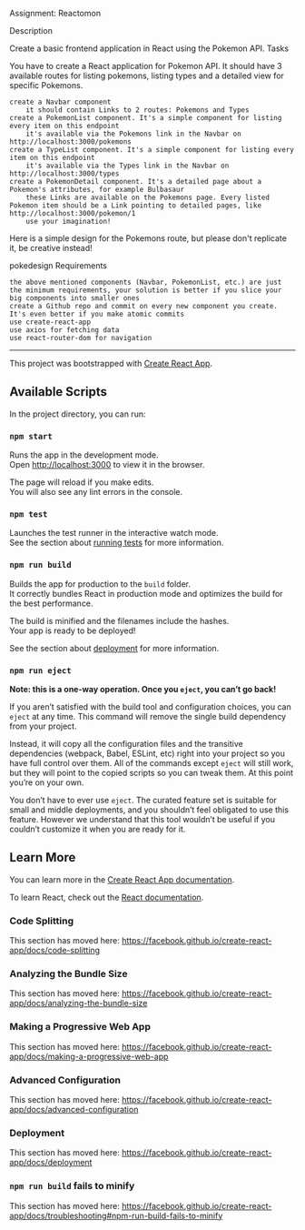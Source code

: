 Assignment: Reactomon

Description

Create a basic frontend application in React using the Pokemon API.
Tasks

You have to create a React application for Pokemon API. It should have 3 available routes for listing pokemons, listing types and a detailed view for specific Pokemons.

    create a Navbar component
        it should contain Links to 2 routes: Pokemons and Types
    create a PokemonList component. It's a simple component for listing every item on this endpoint
        it's available via the Pokemons link in the Navbar on http://localhost:3000/pokemons
    create a TypeList component. It's a simple component for listing every item on this endpoint
        it's available via the Types link in the Navbar on http://localhost:3000/types
    create a PokemonDetail component. It's a detailed page about a Pokemon's attributes, for example Bulbasaur
        these Links are available on the Pokemons page. Every listed Pokemon item should be a Link pointing to detailed pages, like http://localhost:3000/pokemon/1
        use your imagination!

Here is a simple design for the Pokemons route, but please don't replicate it, be creative instead!

pokedesign
Requirements

    the above mentioned components (Navbar, PokemonList, etc.) are just the minimum requirements, your solution is better if you slice your big components into smaller ones
    create a Github repo and commit on every new component you create. It's even better if you make atomic commits
    use create-react-app
    use axios for fetching data
    use react-router-dom for navigation

*****************************************************************
This project was bootstrapped with [Create React App](https://github.com/facebook/create-react-app).

## Available Scripts

In the project directory, you can run:

### `npm start`

Runs the app in the development mode.<br />
Open [http://localhost:3000](http://localhost:3000) to view it in the browser.

The page will reload if you make edits.<br />
You will also see any lint errors in the console.

### `npm test`

Launches the test runner in the interactive watch mode.<br />
See the section about [running tests](https://facebook.github.io/create-react-app/docs/running-tests) for more information.

### `npm run build`

Builds the app for production to the `build` folder.<br />
It correctly bundles React in production mode and optimizes the build for the best performance.

The build is minified and the filenames include the hashes.<br />
Your app is ready to be deployed!

See the section about [deployment](https://facebook.github.io/create-react-app/docs/deployment) for more information.

### `npm run eject`

**Note: this is a one-way operation. Once you `eject`, you can’t go back!**

If you aren’t satisfied with the build tool and configuration choices, you can `eject` at any time. This command will remove the single build dependency from your project.

Instead, it will copy all the configuration files and the transitive dependencies (webpack, Babel, ESLint, etc) right into your project so you have full control over them. All of the commands except `eject` will still work, but they will point to the copied scripts so you can tweak them. At this point you’re on your own.

You don’t have to ever use `eject`. The curated feature set is suitable for small and middle deployments, and you shouldn’t feel obligated to use this feature. However we understand that this tool wouldn’t be useful if you couldn’t customize it when you are ready for it.

## Learn More

You can learn more in the [Create React App documentation](https://facebook.github.io/create-react-app/docs/getting-started).

To learn React, check out the [React documentation](https://reactjs.org/).

### Code Splitting

This section has moved here: https://facebook.github.io/create-react-app/docs/code-splitting

### Analyzing the Bundle Size

This section has moved here: https://facebook.github.io/create-react-app/docs/analyzing-the-bundle-size

### Making a Progressive Web App

This section has moved here: https://facebook.github.io/create-react-app/docs/making-a-progressive-web-app

### Advanced Configuration

This section has moved here: https://facebook.github.io/create-react-app/docs/advanced-configuration

### Deployment

This section has moved here: https://facebook.github.io/create-react-app/docs/deployment

### `npm run build` fails to minify

This section has moved here: https://facebook.github.io/create-react-app/docs/troubleshooting#npm-run-build-fails-to-minify
